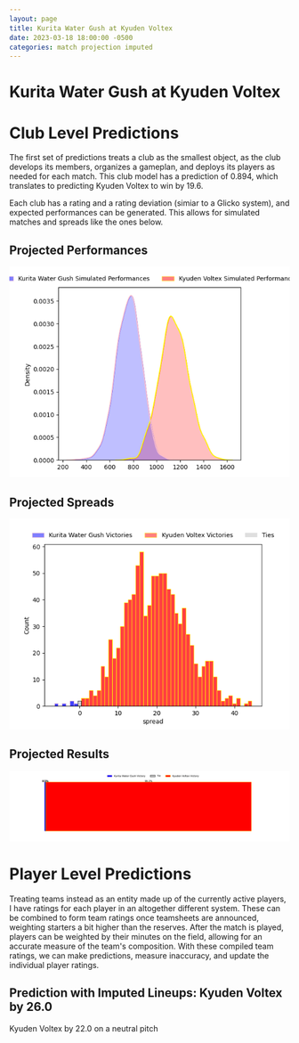 ```yaml
---  
layout: page  
title: Kurita Water Gush at Kyuden Voltex  
date: 2023-03-18 18:00:00 -0500  
categories: match projection imputed  
---
```

# Kurita Water Gush at Kyuden Voltex

# Club Level Predictions


The first set of predictions treats a club as the smallest object, as the club develops its members, organizes a gameplan, and deploys its players as needed for each match. This club model has a prediction of 0.894, which translates to predicting Kyuden Voltex to win by 19.6.

Each club has a rating and a rating deviation (simiar to a Glicko system), and expected performances can be generated. This allows for simulated matches and spreads like the ones below.
## Projected Performances


![Projected Performances](plots/performances_2023-03-18-KyudenVoltex-KuritaWaterGush.png)
## Projected Spreads


![Projected Spreads](plots/spreads_2023-03-18-KyudenVoltex-KuritaWaterGush.png)
## Projected Results


![Projected Results](plots/resultbar_2023-03-18-KyudenVoltex-KuritaWaterGush.png)
# Player Level Predictions


Treating teams instead as an entity made up of the currently active players, I have ratings for each player in an altogether different system. These can be combined to form team ratings once teamsheets are announced, weighting starters a bit higher than the reserves. After the match is played, players can be weighted by their minutes on the field, allowing for an accurate measure of the team's composition. With these compiled team ratings, we can make predictions, measure inaccuracy, and update the individual player ratings.
## Prediction with Imputed Lineups: Kyuden Voltex by 26.0


Kyuden Voltex by 22.0 on a neutral pitch

